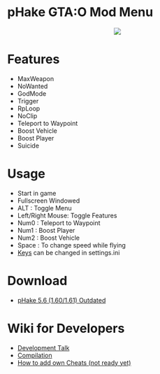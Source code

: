 # pHake GTA:O Mod Menu 
<p align="center"><img src="https://user-images.githubusercontent.com/52607377/174328485-6f41f12a-e79a-457d-a565-b2bf6687166a.png"/> </p>

# Features<br/>
- MaxWeapon<br/>
- NoWanted<br/>
- GodMode<br/>
- Trigger<br/>
- RpLoop<br/>
- NoClip<br/>
- Teleport to Waypoint<br/>
- Boost Vehicle<br/>
- Boost Player<br/>
- Suicide<br/>

# Usage
- Start in game<br/>
- Fullscreen Windowed<br/>
- ALT : Toggle Menu<br/>
- Left/Right Mouse: Toggle Features<br/>
- Num0 : Teleport to Waypoint<br/>
- Num1 : Boost Player<br/>
- Num2 : Boost Vehicle<br/>
- Space : To change speed while flying<br/>
- <a href="https://github.com/xhz8s/pHake/wiki/Keycodes">Keys</a> can be changed in settings.ini<br/>

# Download
- <a href="https://github.com/xhz8s/pHake/releases/download/5.6/pHake_5.6_1.60.zip">pHake 5.6 (1.60/1.61) Outdated</a><br/>

# Wiki for Developers
- <a href="https://github.com/xhz8s/pHake/discussions/29">Development Talk</a><br/>
- <a href="https://github.com/xhz8s/pHake/wiki/Compilation-with-Visual-Studio">Compilation</a><br/>
- <a href="">How to add own Cheats (not ready yet)</a><br/>
